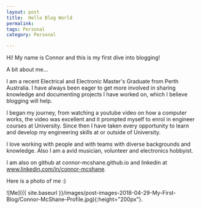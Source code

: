 ```yaml
---
layout: post
title:  Hello Blog World
permalink:
tags: Personal
category: Personal

---
```


Hi! My name is Connor and this is my first dive into blogging! 

A bit about me...

I am a recent Electrical and Electronic Master's Graduate from Perth Australia. I have always been eager to get more involved in sharing knowledge and documenting projects I have worked on, which I believe blogging will help.

I began my journey, from watching a youtube video on how a computer works, the video was excellent and it prompted myself to enrol in engineer courses at University. Since then I have taken every opportunity to learn and develop my engineering skills at or outside of University.

I love working with people and with teams with diverse backgrounds and knowledge. Also I am a avid musician, volunteer and electronics hobbyist.

I am also on github at connor-mcshane.github.io and linkedin at www.linkedin.com/in/connor-mcshane.

Here is a photo of me :) 


![Me]({{ site.baseurl }}/images/post-images-2018-04-29-My-First-Blog/Connor-McShane-Profile.jpg){:height="200px"}.

